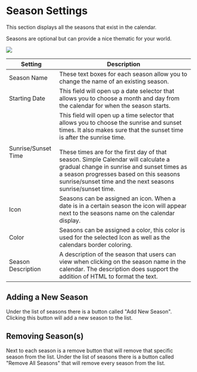 # Season Settings

This section displays all the seasons that exist in the calendar.

Seasons are optional but can provide a nice thematic for your world.

![](media://calendar-season.png)

| Setting             | Description                                                                                                                                                                                                                                                                                                                                                                                                          |
|---------------------|----------------------------------------------------------------------------------------------------------------------------------------------------------------------------------------------------------------------------------------------------------------------------------------------------------------------------------------------------------------------------------------------------------------------|
| Season Name         | These text boxes for each season allow you to change the name of an existing season.                                                                                                                                                                                                                                                                                                                                 |
| Starting Date       | This field will open up a date selector that allows you to choose a month and day from the calendar for when the season starts.                                                                                                                                                                                                                                                                                      |
| Sunrise/Sunset Time | This field will open up a time selector that allows you to choose the sunrise and sunset times. It also makes sure that the sunset time is after the sunrise time.<br/><br/>These times are for the first day of that season. Simple Calendar will calculate a gradual change in sunrise and sunset times as a season progresses based on this seasons sunrise/sunset time and the next seasons sunrise/sunset time. |
| Icon                | Seasons can be assigned an icon. When a date is in a certain season the icon will appear next to the seasons name on the calendar display.                                                                                                                                                                                                                                                                           |
| Color               | Seasons can be assigned a color, this color is used for the selected Icon as well as the calendars border coloring.                                                                                                                                                                                                                                                                                                  |
| Season Description  | A description of the season that users can view when clicking on the season name in the calendar. The description does support the addition of HTML to format the text.                                                                                                                                                                                                                                              |



## Adding a New Season

Under the list of seasons there is a button called "Add New Season". Clicking this button will add a new season to the list.

## Removing Season(s)

Next to each season is a remove button that will remove that specific season from the list. Under the list of seasons there is a button called "Remove All Seasons" that will remove every season from the list.